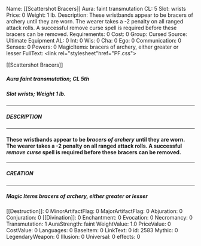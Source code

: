 Name: [[Scattershot Bracers]]
Aura: faint transmutation
CL: 5
Slot: wrists
Price: 0
Weight: 1 lb.
Description: These wristbands appear to be bracers of archery until they are worn. The wearer takes a -2 penalty on all ranged attack rolls. A successful remove curse spell is required before these bracers can be removed.
Requirements: 0
Cost: 0
Group: Cursed
Source: Ultimate Equipment
AL: 0
Int: 0
Wis: 0
Cha: 0
Ego: 0
Communication: 0
Senses: 0
Powers: 0
MagicItems: bracers of archery, either greater or lesser
FullText: <link rel="stylesheet"href="PF.css"><div class="heading"><p class="alignleft">[[Scattershot Bracers]]</p><div style="clear: both;"></div></div><div><h5><b>Aura </b>faint transmutation; <b>CL </b>5th</h5><h5><b>Slot </b>wrists; <b>Weight </b>1 lb.</h5></div><hr/><div><h5><b>DESCRIPTION</b></h5></div><hr/><div><h4><p>These wristbands appear to be <i>bracers of archery</i> until they are worn. The wearer takes a -2 penalty on all ranged attack rolls. A successful <i>remove curse</i> spell is required before these bracers can be removed.</p></h4></div><hr/><div><h5><b>CREATION</b></h5></div><hr/><div><h5><b>Magic Items </b><i>bracers of archery</i>, either greater or lesser</h5></div>
[[Destruction]]: 0
MinorArtifactFlag: 0
MajorArtifactFlag: 0
Abjuration: 0
Conjuration: 0
[[Divination]]: 0
Enchantment: 0
Evocation: 0
Necromancy: 0
Transmutation: 1
AuraStrength: faint
WeightValue: 1.0
PriceValue: 0
CostValue: 0
Languages: 0
BaseItem: 0
LinkText: 0
id: 2583
Mythic: 0
LegendaryWeapon: 0
Illusion: 0
Universal: 0
effects: 0
